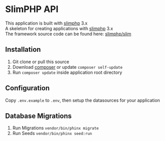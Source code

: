 # SlimPHP API

This application is built with [slimphp](https://www.slimframework.com) 3.x\
A skeleton for creating applications with [slimphp](https://www.slimframework.com) 3.x\
The framework source code can be found here: [slimphp/slim](https://github.com/slimphp/Slim)

## Installation

1. Git clone or pull this source
2. Download [composer](http://getcomposer.org/doc/00-intro.md) or update `composer self-update`
3. Run `composer update` inside application root directory

## Configuration

Copy `.env.example` to `.env`, then setup the datasources for your application

## Database Migrations

1. Run Migrations `vendor/bin/phinx migrate`
2. Run Seeds `vendor/bin/phinx seed:run`